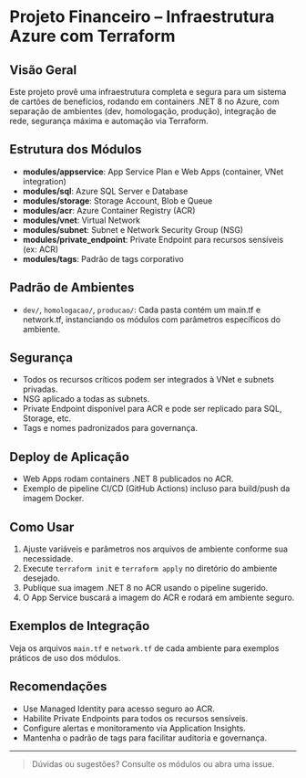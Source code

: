 # Projeto Financeiro – Infraestrutura Azure com Terraform

## Visão Geral
Este projeto provê uma infraestrutura completa e segura para um sistema de cartões de benefícios, rodando em containers .NET 8 no Azure, com separação de ambientes (dev, homologação, produção), integração de rede, segurança máxima e automação via Terraform.

## Estrutura dos Módulos
- **modules/appservice**: App Service Plan e Web Apps (container, VNet integration)
- **modules/sql**: Azure SQL Server e Database
- **modules/storage**: Storage Account, Blob e Queue
- **modules/acr**: Azure Container Registry (ACR)
- **modules/vnet**: Virtual Network
- **modules/subnet**: Subnet e Network Security Group (NSG)
- **modules/private_endpoint**: Private Endpoint para recursos sensíveis (ex: ACR)
- **modules/tags**: Padrão de tags corporativo

## Padrão de Ambientes
- `dev/`, `homologacao/`, `producao/`: Cada pasta contém um main.tf e network.tf, instanciando os módulos com parâmetros específicos do ambiente.

## Segurança
- Todos os recursos críticos podem ser integrados à VNet e subnets privadas.
- NSG aplicado a todas as subnets.
- Private Endpoint disponível para ACR e pode ser replicado para SQL, Storage, etc.
- Tags e nomes padronizados para governança.

## Deploy de Aplicação
- Web Apps rodam containers .NET 8 publicados no ACR.
- Exemplo de pipeline CI/CD (GitHub Actions) incluso para build/push da imagem Docker.

## Como Usar
1. Ajuste variáveis e parâmetros nos arquivos de ambiente conforme sua necessidade.
2. Execute `terraform init` e `terraform apply` no diretório do ambiente desejado.
3. Publique sua imagem .NET 8 no ACR usando o pipeline sugerido.
4. O App Service buscará a imagem do ACR e rodará em ambiente seguro.

## Exemplos de Integração
Veja os arquivos `main.tf` e `network.tf` de cada ambiente para exemplos práticos de uso dos módulos.

## Recomendações
- Use Managed Identity para acesso seguro ao ACR.
- Habilite Private Endpoints para todos os recursos sensíveis.
- Configure alertas e monitoramento via Application Insights.
- Mantenha o padrão de tags para facilitar auditoria e governança.

---

> Dúvidas ou sugestões? Consulte os módulos ou abra uma issue.
